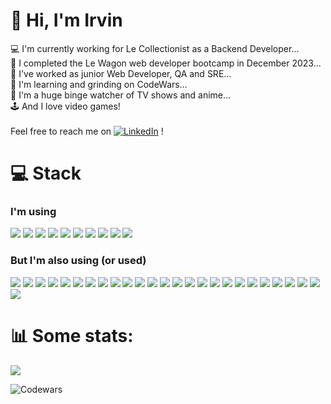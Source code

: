 # 🐙 Hi, I'm Irvin
💻 I'm currently working for Le Collectionist as a Backend Developer...<br>
🚂 I completed the Le Wagon web developer bootcamp in December 2023...<br>
🤖 I've worked as junior Web Developer, QA and SRE...<br>
🥷 I'm learning and grinding on CodeWars...<br>
🎥 I'm a huge binge watcher of TV shows and anime...<br>
🕹️ And I love video games!<br>
<br>Feel free to reach me on [![LinkedIn](https://img.shields.io/badge/LinkedIn-0A66C2.svg?style=for-the-badge&logo=LinkedIn&logoColor=white)](https://linkedin.com/in/irvin-torterat) !

# 💻 Stack
### I'm using
![](https://img.shields.io/badge/Ruby-CC342D.svg?style=for-the-badge&logo=Ruby&logoColor=white)
![](https://img.shields.io/badge/Ruby%20on%20Rails-D30001.svg?style=for-the-badge&logo=Ruby-on-Rails&logoColor=white)
![](https://img.shields.io/badge/JavaScript-F7DF1E.svg?style=for-the-badge&logo=JavaScript&logoColor=black)
![](https://img.shields.io/badge/Bootstrap-7952B3.svg?style=for-the-badge&logo=Bootstrap&logoColor=white)
![](https://img.shields.io/badge/GitHub-181717.svg?style=for-the-badge&logo=GitHub&logoColor=white)
![](https://img.shields.io/badge/Cypress-17202C.svg?style=for-the-badge&logo=Cypress&logoColor=white)
![](https://img.shields.io/badge/Visual%20Studio%20Code-007ACC.svg?style=for-the-badge&logo=Visual-Studio-Code&logoColor=white)
![](https://img.shields.io/badge/Zsh-F15A24.svg?style=for-the-badge&logo=Zsh&logoColor=white)
![](https://img.shields.io/badge/Slack-4A154B.svg?style=for-the-badge&logo=Slack&logoColor=white)
![](https://img.shields.io/badge/Codewars-B1361E.svg?style=for-the-badge&logo=Codewars&logoColor=white)<br>

### But I'm also using (or used)
![](https://img.shields.io/badge/Atlassian-0052CC.svg?style=for-the-badge&logo=Atlassian&logoColor=white)
![](https://img.shields.io/badge/AutoHotkey-334455.svg?style=for-the-badge&logo=AutoHotkey&logoColor=white)
![](https://img.shields.io/badge/Chai-A30701.svg?style=for-the-badge&logo=Chai&logoColor=white)
![](https://img.shields.io/badge/CircleCI-343434.svg?style=for-the-badge&logo=CircleCI&logoColor=white)
![](https://img.shields.io/badge/Cloudinary-3448C5.svg?style=for-the-badge&logo=Cloudinary&logoColor=white)
![](https://img.shields.io/badge/CSS3-1572B6.svg?style=for-the-badge&logo=CSS3&logoColor=white)
![](https://img.shields.io/badge/curl-073551.svg?style=for-the-badge&logo=curl&logoColor=white)
![](https://img.shields.io/badge/Datadog-632CA6.svg?style=for-the-badge&logo=Datadog&logoColor=white)
![](https://img.shields.io/badge/Font%20Awesome-528DD7.svg?style=for-the-badge&logo=Font-Awesome&logoColor=white)
![](https://img.shields.io/badge/Git-F05032.svg?style=for-the-badge&logo=Git&logoColor=white)
![](https://img.shields.io/badge/Heroku-430098.svg?style=for-the-badge&logo=Heroku&logoColor=white)
![](https://img.shields.io/badge/HTML5-E34F26.svg?style=for-the-badge&logo=HTML5&logoColor=white)
![](https://img.shields.io/badge/JSON-000000.svg?style=for-the-badge&logo=JSON&logoColor=white)
![](https://img.shields.io/badge/Medium-000000.svg?style=for-the-badge&logo=Medium&logoColor=white)
![](https://img.shields.io/badge/Namecheap-DE3723.svg?style=for-the-badge&logo=Namecheap&logoColor=white)
![](https://img.shields.io/badge/OpenAI-412991.svg?style=for-the-badge&logo=OpenAI&logoColor=white)
![](https://img.shields.io/badge/PostgreSQL-4169E1.svg?style=for-the-badge&logo=PostgreSQL&logoColor=white)
![](https://img.shields.io/badge/Redis-DC382D.svg?style=for-the-badge&logo=Redis&logoColor=white)
![](https://img.shields.io/badge/roadmap.sh-000000.svg?style=for-the-badge&logo=roadmapdotsh&logoColor=white)
![](https://img.shields.io/badge/RuboCop-000000.svg?style=for-the-badge&logo=RuboCop&logoColor=white)
![](https://img.shields.io/badge/SQLite-003B57.svg?style=for-the-badge&logo=SQLite&logoColor=white)
![](https://img.shields.io/badge/Stimulus-77E8B9.svg?style=for-the-badge&logo=Stimulus&logoColor=black)
![](https://img.shields.io/badge/Trello-0052CC.svg?style=for-the-badge&logo=Trello&logoColor=white)
![](https://img.shields.io/badge/Turbo-5CD8E5.svg?style=for-the-badge&logo=Turbo&logoColor=black)
![](https://img.shields.io/badge/YAML-CB171E.svg?style=for-the-badge&logo=YAML&logoColor=white)
![](https://img.shields.io/badge/Zoom-0B5CFF.svg?style=for-the-badge&logo=Zoom&logoColor=white)

# 📊 Some stats:
![](https://github-readme-stats.vercel.app/api?username=itorterat&theme=dark&hide_border=false&include_all_commits=true&count_private=false)

![Codewars](https://github.r2v.ch/codewars?user=itorterat&stroke=white&theme=default&name=true&hide_clan=true&top_languages=true)
